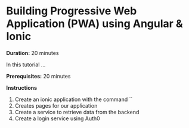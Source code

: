 # Building Progressive Web Application (PWA) using Angular & Ionic

**Duration:** 20 minutes 

In this tutorial ...

**Prerequisites:** 20 minutes 

**Instructions**

1. Create an ionic application with the command ``
2. Creates pages for our application
3. Create a service to retrieve data from the backend
4. Create a login service using Auth0

